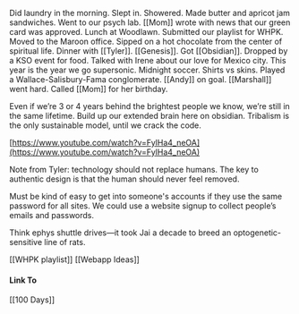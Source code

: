 Did laundry in the morning. Slept in. Showered. Made butter and apricot jam sandwiches. Went to our psych lab. [[Mom]] wrote with news that our green card was approved. Lunch at Woodlawn. Submitted our playlist for WHPK. Moved to the Maroon office. Sipped on a hot chocolate from the center of spiritual life. Dinner with [[Tyler]]. [[Genesis]]. Got [[Obsidian]]. Dropped by a KSO event for food. Talked with Irene about our love for Mexico city. This year is the year we go supersonic. Midnight soccer. Shirts vs skins. Played a Wallace-Salisbury-Fama conglomerate. [[Andy]] on goal. [[Marshall]] went hard. Called [[Mom]] for her birthday.

Even if we’re 3 or 4 years behind the brightest people we know, we’re still in the same lifetime.
Build up our extended brain here on obsidian.
Tribalism is the only sustainable model, until we crack the code.

[https://www.youtube.com/watch?v=FylHa4_neOA](https://www.youtube.com/watch?v=FylHa4_neOA)

Note from Tyler: technology should not replace humans. The key to authentic design is that the human should never feel removed. 

Must be kind of easy to get into someone's accounts if they use the same password for all sites. We could use a website signup to collect people’s emails and passwords.

Think ephys shuttle drives—it took Jai a decade to breed an optogenetic-sensitive line of rats.

[[WHPK playlist]]
[[Webapp Ideas]]
#### Link To
[[100 Days]]

